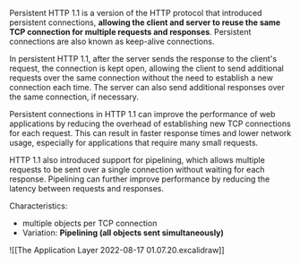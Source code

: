 Persistent HTTP 1.1 is a version of the HTTP protocol that introduced persistent connections, **allowing the client and server to reuse the same TCP connection for multiple requests and responses**. Persistent connections are also known as keep-alive connections.

In persistent HTTP 1.1, after the server sends the response to the client's request, the connection is kept open, allowing the client to send additional requests over the same connection without the need to establish a new connection each time. The server can also send additional responses over the same connection, if necessary.

Persistent connections in HTTP 1.1 can improve the performance of web applications by reducing the overhead of establishing new TCP connections for each request. This can result in faster response times and lower network usage, especially for applications that require many small requests.

HTTP 1.1 also introduced support for pipelining, which allows multiple requests to be sent over a single connection without waiting for each response. Pipelining can further improve performance by reducing the latency between requests and responses.

Characteristics:
- multiple objects per TCP connection
- Variation: **Pipelining (all objects sent simultaneously)**

![[The Application Layer 2022-08-17 01.07.20.excalidraw]]
